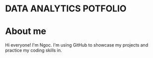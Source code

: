 # DATA ANALYTICS POTFOLIO
  # About me
  Hi everyone! I'm Ngoc. I'm using GitHub to showcase my projects and practice my coding skills in.
